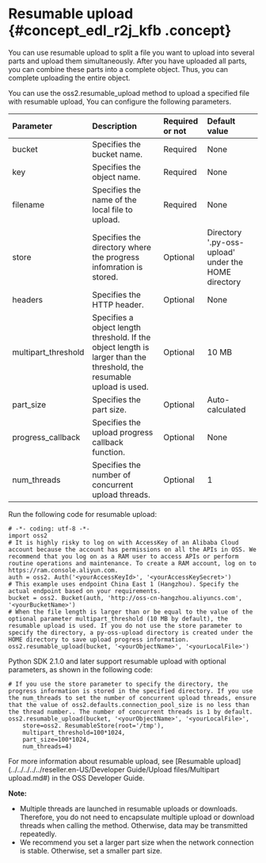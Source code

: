 # Resumable upload {#concept_edl_r2j_kfb .concept}

You can use resumable upload to split a file you want to upload into several parts and upload them simultaneously. After you have uploaded all parts, you can combine these parts into a complete object. Thus, you can complete uploading the entire object.

You can use the oss2.resumable\_upload method to upload a specified file with resumable upload, You can configure the following parameters.

|Parameter|Description|Required or not|Default value|
|:--------|:----------|:--------------|:------------|
|bucket|Specifies the bucket name.|Required|None|
|key|Specifies the object name.|Required|None|
|filename|Specifies the name of the local file to upload.|Required|None|
|store|Specifies the directory where the progress infomration is stored.|Optional|Directory '.py-oss-upload' under the HOME directory|
|headers|Specifies the HTTP header.|Optional|None|
|multipart\_threshold|Specifies a object length threshold. If the object length is larger than the threshold, the resumable upload is used.|Optional|10 MB|
|part\_size|Specifies the part size.|Optional|Auto-calculated|
|progress\_callback|Specifies the upload progress callback function.|Optional|None|
|num\_threads|Specifies the number of concurrent upload threads.|Optional|1|

Run the following code for resumable upload:

```
# -*- coding: utf-8 -*-
import oss2
# It is highly risky to log on with AccessKey of an Alibaba Cloud account because the account has permissions on all the APIs in OSS. We recommend that you log on as a RAM user to access APIs or perform routine operations and maintenance. To create a RAM account, log on to https://ram.console.aliyun.com.
auth = oss2. Auth('<yourAccessKeyId>', '<yourAccessKeySecret>')
# This example uses endpoint China East 1 (Hangzhou). Specify the actual endpoint based on your requirements.
bucket = oss2. Bucket(auth, 'http://oss-cn-hangzhou.aliyuncs.com', '<yourBucketName>')
# When the file length is larger than or be equal to the value of the optional parameter multipart_threshold (10 MB by default), the resumable upload is used. If you do not use the store parameter to specify the directory, a py-oss-upload directory is created under the HOME directory to save upload progress information.
oss2.resumable_upload(bucket, '<yourObjectName>', '<yourLocalFile>')
```

Python SDK 2.1.0 and later support resumable upload with optional parameters, as shown in the following code:

```
# If you use the store parameter to specify the directory, the progress information is stored in the specified directory. If you use the num_threads to set the number of concurrent upload threads, ensure that the value of oss2.defaults.connection_pool_size is no less than the thread number.. The number of concurrent threads is 1 by default.
oss2.resumable_upload(bucket, '<yourObjectName>', '<yourLocalFile>',
    store=oss2. ResumableStore(root='/tmp'),
    multipart_threshold=100*1024,
    part_size=100*1024,
    num_threads=4)
```

For more information about resumable upload, see [Resumable upload](../../../../../reseller.en-US/Developer Guide/Upload files/Multipart upload.md#) in the OSS Developer Guide.

**Note:** 

-   Multiple threads are launched in resumable uploads or downloads. Therefore, you do not need to encapsulate multiple upload or download threads when calling the method. Otherwise, data may be transmitted repeatedly.
-   We recommend you set a larger part size when the network connection is stable. Otherwise, set a smaller part size.

